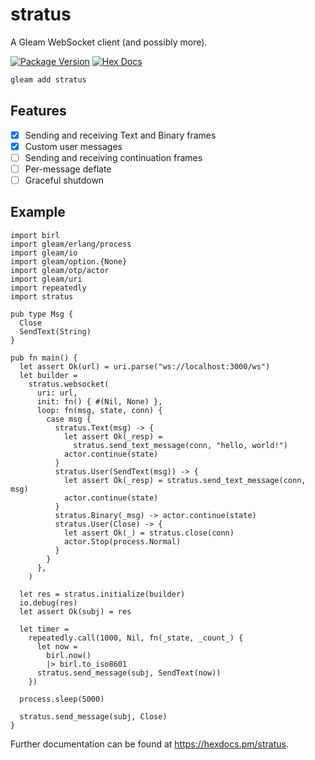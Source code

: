 # stratus

A Gleam WebSocket client (and possibly more).

[![Package Version](https://img.shields.io/hexpm/v/stratus)](https://hex.pm/packages/stratus)
[![Hex Docs](https://img.shields.io/badge/hex-docs-ffaff3)](https://hexdocs.pm/stratus/)

```sh
gleam add stratus
```

## Features
- [x] Sending and receiving Text and Binary frames
- [x] Custom user messages
- [ ] Sending and receiving continuation frames
- [ ] Per-message deflate
- [ ] Graceful shutdown

## Example

```gleam
import birl
import gleam/erlang/process
import gleam/io
import gleam/option.{None}
import gleam/otp/actor
import gleam/uri
import repeatedly
import stratus

pub type Msg {
  Close
  SendText(String)
}

pub fn main() {
  let assert Ok(url) = uri.parse("ws://localhost:3000/ws")
  let builder =
    stratus.websocket(
      uri: url,
      init: fn() { #(Nil, None) },
      loop: fn(msg, state, conn) {
        case msg {
          stratus.Text(msg) -> {
            let assert Ok(_resp) =
              stratus.send_text_message(conn, "hello, world!")
            actor.continue(state)
          }
          stratus.User(SendText(msg)) -> {
            let assert Ok(_resp) = stratus.send_text_message(conn, msg)
            actor.continue(state)
          }
          stratus.Binary(_msg) -> actor.continue(state)
          stratus.User(Close) -> {
            let assert Ok(_) = stratus.close(conn)
            actor.Stop(process.Normal)
          }
        }
      },
    )

  let res = stratus.initialize(builder)
  io.debug(res)
  let assert Ok(subj) = res

  let timer =
    repeatedly.call(1000, Nil, fn(_state, _count_) {
      let now =
        birl.now()
        |> birl.to_iso8601
      stratus.send_message(subj, SendText(now))
    })

  process.sleep(5000)

  stratus.send_message(subj, Close)
}
```

Further documentation can be found at <https://hexdocs.pm/stratus>.
